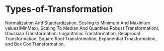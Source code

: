 # Types-of-Transformation
Normalization And Standardization,
Scaling to Minimum And Maximum values(MinMax),
Scaling To Median And Quantiles(Robust Transformation),
Gaussian Transformation:
Logarithmic Transformation, Reciprocal Transformation, Square Root Transformation, Exponential Trnasformation, and Box Cox Transformation.
